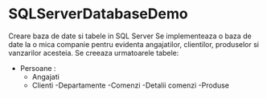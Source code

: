 # SQLServerDatabaseDemo
Creare baza de date si tabele in SQL Server
Se implementeaza o baza de date la o mica companie pentru evidenta angajatilor, clientilor, produselor si vanzarilor acesteia. 
Se creeaza urmatoarele tabele:
- Persoane  :
    - Angajati
    - Clienti
-Departamente
-Comenzi
  -Detalii comenzi
-Produse
 
  
